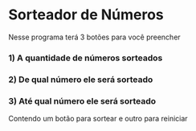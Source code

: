 # Sorteador de Números
<p>Nesse programa terá 3 botões para você preencher</p>
<h3> 1) A quantidade de números sorteados </h3>
<h3> 2) De qual número ele será sorteado </h3>
<h3> 3) Até qual número ele será sorteado </h3>
<p>Contendo um botão para sortear e outro para reiniciar</p>
